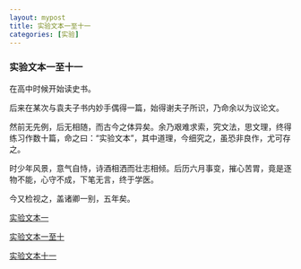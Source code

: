 ```yaml
---
layout: mypost
title: 实验文本一至十一
categories: [实验]
---
```


### 实验文本一至十一

在高中时候开始读史书。

后来在某次与袁夫子书内妙手偶得一篇，始得谢夫子所识，乃命余以为议论文。

然前无先例，后无相随，而古今之体异矣。余乃艰难求索，究文法，思文理，终得练习作数十篇，命之曰：“实验文本”，其中道理，今细究之，虽恐非良作，尤可存之。

时少年风景，意气自恃，诗酒相洒而壮志相倾。后历六月事变，摧心苦胃，竟是逐物不能，心守不成，下笔无言，终于学医。

今又检视之，盖诸卿一别，五年矣。

[ 实验文本一](1.pdf)

[实验文本一至十](10.pdf)

[实验文本十一](11.pdf)


